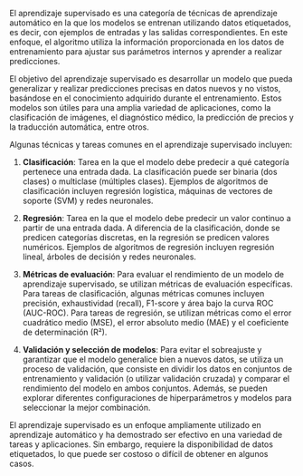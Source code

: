 El aprendizaje supervisado es una categoría de técnicas de aprendizaje automático en la que los modelos se entrenan utilizando datos etiquetados, es decir, con ejemplos de entradas y las salidas correspondientes. En este enfoque, el algoritmo utiliza la información proporcionada en los datos de entrenamiento para ajustar sus parámetros internos y aprender a realizar predicciones.

El objetivo del aprendizaje supervisado es desarrollar un modelo que pueda generalizar y realizar predicciones precisas en datos nuevos y no vistos, basándose en el conocimiento adquirido durante el entrenamiento. Estos modelos son útiles para una amplia variedad de aplicaciones, como la clasificación de imágenes, el diagnóstico médico, la predicción de precios y la traducción automática, entre otros.

Algunas técnicas y tareas comunes en el aprendizaje supervisado incluyen:

1.  **Clasificación**: Tarea en la que el modelo debe predecir a qué categoría pertenece una entrada dada. La clasificación puede ser binaria (dos clases) o multiclase (múltiples clases). Ejemplos de algoritmos de clasificación incluyen regresión logística, máquinas de vectores de soporte (SVM) y redes neuronales.
    
2.  **Regresión**: Tarea en la que el modelo debe predecir un valor continuo a partir de una entrada dada. A diferencia de la clasificación, donde se predicen categorías discretas, en la regresión se predicen valores numéricos. Ejemplos de algoritmos de regresión incluyen regresión lineal, árboles de decisión y redes neuronales.
    
3.  **Métricas de evaluación**: Para evaluar el rendimiento de un modelo de aprendizaje supervisado, se utilizan métricas de evaluación específicas. Para tareas de clasificación, algunas métricas comunes incluyen precisión, exhaustividad (recall), F1-score y área bajo la curva ROC (AUC-ROC). Para tareas de regresión, se utilizan métricas como el error cuadrático medio (MSE), el error absoluto medio (MAE) y el coeficiente de determinación (R²).
    
4.  **Validación y selección de modelos**: Para evitar el sobreajuste y garantizar que el modelo generalice bien a nuevos datos, se utiliza un proceso de validación, que consiste en dividir los datos en conjuntos de entrenamiento y validación (o utilizar validación cruzada) y comparar el rendimiento del modelo en ambos conjuntos. Además, se pueden explorar diferentes configuraciones de hiperparámetros y modelos para seleccionar la mejor combinación.
    

El aprendizaje supervisado es un enfoque ampliamente utilizado en aprendizaje automático y ha demostrado ser efectivo en una variedad de tareas y aplicaciones. Sin embargo, requiere la disponibilidad de datos etiquetados, lo que puede ser costoso o difícil de obtener en algunos casos.